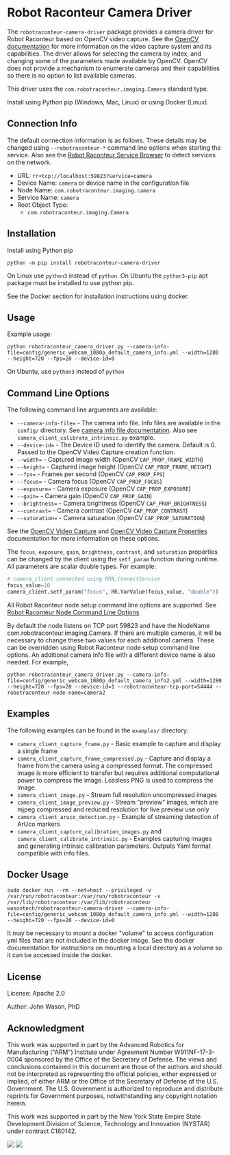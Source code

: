 # Robot Raconteur Camera Driver

The `robotraconteur-camera-driver` package provides a camera driver for Robot Raconteur based on OpenCV video
capture. See the [OpenCV documentation](https://docs.opencv.org/3.4/d8/dfe/classcv_1_1VideoCapture.html)
for more information on the video capture system and its capabilities. The driver allows for selecting the camera
by index, and changing some of the parameters made available by OpenCV. OpenCV does not provide a mechanism to
enumerate cameras and their capabilities so there is no option to list available cameras.

This driver uses the `com.robotraconteur.imaging.Camera` standard type.

Install using Python pip (Windows, Mac, Linux) or using Docker (Linux).

## Connection Info

The default connection information is as follows. These details may be changed using `--robotraconteur-*` command
line options when starting the service. Also see the
[Robot Raconteur Service Browser](https://github.com/robotraconteur/RobotRaconteur_ServiceBrowser) to detect
services on the network.

- URL: `rr+tcp://localhost:59823?service=camera`
- Device Name: `camera` or device name in the configuration file
- Node Name: `com.robotraconteur.imaging.camera`
- Service Name: `camera`
- Root Object Type:
  - `com.robotraconteur.imaging.Camera`

## Installation

Install using Python pip

```
python -m pip install robotraconteur-camera-driver
```

On Linux use `python3` instead of `python`. On Ubuntu the `python3-pip` apt package must be installed
to use python pip.

See the Docker section for installation instructions using docker.

## Usage

Example usage:

    python robotraconteur_camera_driver.py --camera-info-file=config/generic_webcam_1080p_default_camera_info.yml --width=1280 --height=720 --fps=20 --device-id=0

On Ubuntu, use `python3` instead of `python`

## Command Line Options

The following command line arguments are available:

- `--camera-info-file=` - The camera info file. Info files are available in the `config/` directory. See [camera info file documentation](https://github.com/robotraconteur/robotraconteur_standard_robdef/blob/master/docs/info_files/camerainfo.md). Also see `camera_client_calibrate_intrinsic.py` example.
- `--device-id=` - The Device ID used to identify the camera. Default is 0. Passed to the OpenCV Video Capture creation function.
- `--width=` - Captured image width (OpenCV `CAP_PROP_FRAME_WIDTH`)
- `--height=` - Captured image height (OpenCV `CAP_PROP_FRAME_HEIGHT`)
- `--fps=` - Frames per second (OpenCV `CAP_PROP_FPS`)
- `--focus=` - Camera focus (OpenCV `CAP_PROP_FOCUS`)
- `--exposure=` - Camera exposure (OpenCV `CAP_PROP_EXPOSURE`)
- `--gain=` - Camera gain (OpenCV `CAP_PROP_GAIN`)
- `--brightness=` - Camera brightness (OpenCV `CAP_PROP_BRIGHTNESS`)
- `--contrast=` - Camera contrast (OpenCV `CAP_PROP_CONTRAST`)
- `--saturation=` - Camera saturation (OpenCV `CAP_PROP_SATURATION`)

See the [OpenCV Video Capture](https://docs.opencv.org/3.4/d8/dfe/classcv_1_1VideoCapture.html) and [OpenCV Video Capture Properties](https://docs.opencv.org/3.4/d4/d15/group__videoio__flags__base.html#gaeb8dd9c89c10a5c63c139bf7c4f5704d) documentation for more information on these options.

The `focus`, `exposure`, `gain`, `brightness`, `contrast`, and `saturation` properties can be changed by the client using the `setf_param` function
during runtime. All parameters are scalar double types. For example:

```python
# camera_client connected using RRN.ConnectService
focus_value=10
camera_client.setf_param("focus", RR.VarValue(focus_value, "double"))
```

All Robot Raconteur node setup command line options are supported. See [Robot Raconteur Node Command Line Options](https://github.com/robotraconteur/robotraconteur/wiki/Command-Line-Options)

By default the node listens on TCP port 59823 and have the NodeName com.robotraconteur.imaging.Camera. If there are multiple cameras, it will be necessary to change these two values for each additional camera. These can be overridden using Robot Raconteur node setup command line options. An additional camera info file with a different device name is also needed. For example,

    python robotraconteur_camera_driver.py --camera-info-file=config/generic_webcam_1080p_default_camera_info2.yml --width=1280 --height=720 --fps=20 --device-id=1 --robotraconteur-tcp-port=54444 --robotraconteur-node-name=camera2

## Examples

The following examples can be found in the `examples/` directory:

- `camera_client_capture_frame.py` - Basic example to capture and display a single frame
- `camera_client_capture_frame_compressed.py` - Capture and display a frame from the camera using a compressed format. The compressed image is more efficient to transfer but requires additional computational power to compress the image. Lossless PNG is used to compress the image.
- `camera_client_image.py` - Stream full resolution uncompressed images
- `camera_client_image_preview.py` - Stream "preview" images, which are mjpeg compressed and reduced resolution for live preview use only
- `camera_client_aruco_detection.py` - Example of streaming detection of ArUco markers
- `camera_client_capture_calibration_images.py` and `camera_client_calibrate_intrinsic.py` - Examples capturing images and generating intrinsic calibration parameters. Outputs Yaml format compatible with info files.

## Docker Usage

```
sudo docker run --rm --net=host --privileged -v /var/run/robotraconteur:/var/run/robotraconteur -v /var/lib/robotraconteur:/var/lib/robotraconteur wasontech/robotraconteur-camera-driver --camera-info-file=config/generic_webcam_1080p_default_camera_info.yml --width=1280 --height=720 --fps=20 --device-id=0
```

It may be necessary to mount a docker "volume" to access configuration yml files that are not included in the docker image.
See the docker documentation for instructions on mounting a local directory as a volume so it can be accessed inside the docker.

## License

License: Apache 2.0

Author: John Wason, PhD

## Acknowledgment

This work was supported in part by the Advanced Robotics for Manufacturing ("ARM") Institute under Agreement Number W911NF-17-3-0004 sponsored by the Office of the Secretary of Defense. The views and conclusions contained in this document are those of the authors and should not be interpreted as representing the official policies, either expressed or implied, of either ARM or the Office of the Secretary of Defense of the U.S. Government. The U.S. Government is authorized to reproduce and distribute reprints for Government purposes, notwithstanding any copyright notation herein.

This work was supported in part by the New York State Empire State Development Division of Science, Technology and Innovation (NYSTAR) under contract C160142.

![](https://github.com/robotraconteur/robotraconteur/blob/master/docs/figures/arm_logo.jpg?raw=true)
![](https://github.com/robotraconteur/robotraconteur/blob/master/docs/figures/nys_logo.jpg?raw=true)
